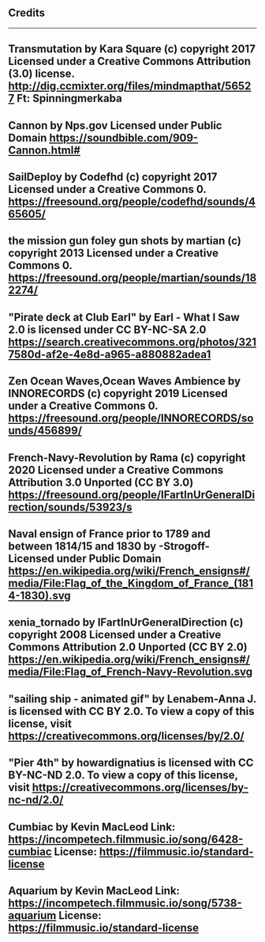 ## Credits ##

---
Transmutation by Kara Square (c) copyright 2017
Licensed under a Creative Commons Attribution (3.0) license.
http://dig.ccmixter.org/files/mindmapthat/56527 
Ft: Spinningmerkaba
---
Cannon by Nps.gov
Licensed under Public Domain
https://soundbible.com/909-Cannon.html#
---
SailDeploy by Codefhd (c) copyright 2017
Licensed under a Creative Commons 0.
https://freesound.org/people/codefhd/sounds/465605/ 
---
the mission gun foley gun shots by martian (c) copyright 2013
Licensed under a Creative Commons 0.
https://freesound.org/people/martian/sounds/182274/
---
"Pirate deck at Club Earl" by Earl - What I Saw 2.0 is licensed under CC BY-NC-SA 2.0 
https://search.creativecommons.org/photos/3217580d-af2e-4e8d-a965-a880882adea1
---
Zen Ocean Waves,Ocean Waves Ambience by INNORECORDS (c) copyright 2019
Licensed under a Creative Commons 0.
https://freesound.org/people/INNORECORDS/sounds/456899/
---
French-Navy-Revolution by Rama (c) copyright 2020
Licensed under a Creative Commons Attribution 3.0 Unported (CC BY 3.0) 
https://freesound.org/people/IFartInUrGeneralDirection/sounds/53923/s
---
Naval ensign of France prior to 1789 and between 1814/15 and 1830 by -Strogoff- 
Licensed under Public Domain
https://en.wikipedia.org/wiki/French_ensigns#/media/File:Flag_of_the_Kingdom_of_France_(1814-1830).svg
---
xenia_tornado by IFartInUrGeneralDirection (c) copyright 2008
Licensed under a Creative Commons Attribution 2.0 Unported (CC BY 2.0) 
https://en.wikipedia.org/wiki/French_ensigns#/media/File:Flag_of_French-Navy-Revolution.svg
---
"sailing ship - animated gif" by Lenabem-Anna J. is licensed with CC BY 2.0. To view a copy of this license, visit https://creativecommons.org/licenses/by/2.0/ 
---
 "Pier 4th" by howardignatius is licensed with CC BY-NC-ND 2.0. To view a copy of this license, visit https://creativecommons.org/licenses/by-nc-nd/2.0/ 
---
Cumbiac by Kevin MacLeod
Link: https://incompetech.filmmusic.io/song/6428-cumbiac
License: https://filmmusic.io/standard-license
---
Aquarium by Kevin MacLeod
Link: https://incompetech.filmmusic.io/song/5738-aquarium
License: https://filmmusic.io/standard-license
---
